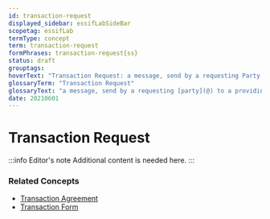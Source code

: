 ```yaml
---
id: transaction-request
displayed_sidebar: essifLabSideBar
scopetag: essifLab
termType: concept
term: transaction-request
formPhrases: transaction-request{ss}
status: draft
grouptags:
hoverText: "Transaction Request: a message, send by a requesting Party to a providing Party, that initiates the negotiation of a new Transaction Agreement between these Parties for the provisioning of a specific product or service."
glossaryTerm: "Transaction Request"
glossaryText: "a message, send by a requesting [party](@) to a providing [party](@), that initiates the negotiation of a new [transaction agreement](@) between these [parties](@) for the provisioning of a specific product or service."
date: 20210601
---
```


# Transaction Request


:::info Editor's note
Additional content is needed here.
:::

### Related Concepts

- [Transaction Agreement](@)
- [Transaction Form](@)